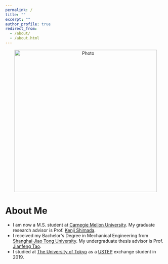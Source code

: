 ```yaml
---
permalink: /
title: ""
excerpt: ""
author_profile: true
redirect_from: 
  - /about/
  - /about.html
---
```


<p align="center">
  <img src="https://maosicheng.github.io/files/sicheng_img.jpg?raw=true" alt="Photo" style="width: 450px;"/> 
</p>

# About Me
* I am now a M.S. student at [Carnegie Mellon University](https://www.cmu.edu/). My graduate research advisor is Prof. [Kenji Shimada](http://www.andrew.cmu.edu/user/shimada/).
* I received my Bachelor's Degree in Mechanical Engineering from [Shanghai Jiao Tong University](http://en.sjtu.edu.cn/). My undergraduate thesis advisor is Prof. [Jianfeng Tao](https://me.sjtu.edu.cn/en/FullTimeTeacher/taojianfeng.html).
* I studied at [The University of Tokyo](https://www.u-tokyo.ac.jp/) as a [USTEP](https://www.u-tokyo.ac.jp/en/academics/ustep.html) exchange student in 2019.

<!-- # Awards
* **Excellent Capstone Design**, Shanghai Jiao Tong University, 2020.
* **JASSO Scholarship**, The University of Tokyo, 2019.
* **Academic Excellence Scholarship**, Shanghai Jiao Tong University, 2017 & 2018 & 2019. -->